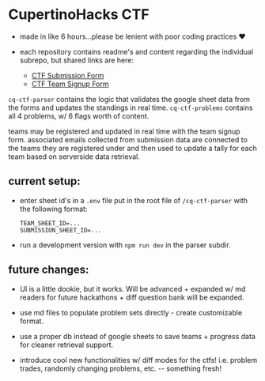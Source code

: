 # CupertinoHacks CTF

- made in like 6 hours...please be lenient with poor coding practices ❤️

- each repository contains readme's and content regarding the individual subrepo, but shared links are here:
  - [CTF Submission Form](https://docs.google.com/forms/d/e/1FAIpQLSfvDLGmWAheDFyfwfIVsIQNg2j8tLnpmqkar5q0qC5teAdBXg/viewform)
  - [CTF Team Signup Form](https://docs.google.com/forms/d/e/1FAIpQLScdDf6CVkZTf5CpVYxzoRxg7cJjzAYzXBg0SxI8GOKiQ3exUQ/viewform)

`cq-ctf-parser` contains the logic that validates the google sheet data from the forms and updates the standings in real time. 
`cq-ctf-problems` contains all 4 problems, w/ 6 flags worth of content.

teams may be registered and updated in real time with the team signup form. associated emails collected from submission data are connected to the teams they are registered under and then used to update a tally for each team based on serverside data retrieval. 

## current setup:
- enter sheet id's in a `.env` file put in the root file of `/cq-ctf-parser` with the following format:
    ```
    TEAM_SHEET_ID=...
    SUBMISSION_SHEET_ID=...
    ```
- run a development version with `npm run dev` in the parser subdir.


## future changes: 
- UI is a little dookie, but it works. Will be advanced + expanded w/ md readers for future hackathons + diff question bank will be expanded.
- use md files to populate problem sets directly - create customizable format.
- use a proper db instead of google sheets to save teams + progress data for cleaner retrieval support.

- introduce cool new functionalities w/ diff modes for the ctfs! i.e. problem trades, randomly changing problems, etc. -- something fresh!
